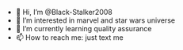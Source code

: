 - 👋 Hi, I’m @Black-Stalker2008
- 👀 I’m interested in marvel and star wars universe
- 🌱 I’m currently learning quality assurance
- 📫 How to reach me: just text me

<!---
Black-Stalker2008/Black-Stalker2008 is a ✨ special ✨ repository because its `README.md` (this file) appears on your GitHub profile.
You can click the Preview link to take a look at your changes.
--->
